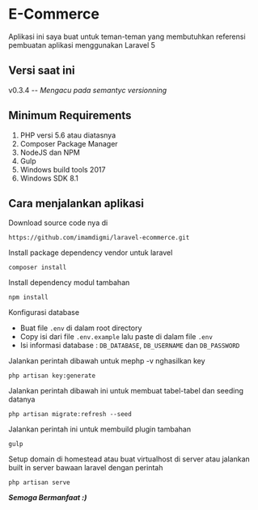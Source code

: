 # E-Commerce
Aplikasi ini saya buat untuk teman-teman yang membutuhkan referensi pembuatan aplikasi menggunakan Laravel 5

## Versi saat ini
v0.3.4 --
_Mengacu pada semantyc versionning_

## Minimum Requirements
1. PHP versi 5.6 atau diatasnya
2. Composer Package Manager
3. NodeJS dan NPM
4. Gulp
5. Windows build tools 2017
6. Windows SDK 8.1

## Cara menjalankan aplikasi
Download source code nya di
```
https://github.com/imamdigmi/laravel-ecommerce.git
```

Install package dependency vendor untuk laravel
```
composer install
```

Install dependency modul tambahan
```
npm install
```

Konfigurasi database
* Buat file `.env` di dalam root directory  
* Copy isi dari file `.env.example` lalu paste di dalam file `.env`
* Isi informasi database : `DB_DATABASE`, `DB_USERNAME` dan `DB_PASSWORD`

Jalankan perintah dibawah untuk mephp -v
nghasilkan key
```
php artisan key:generate
```

Jalankan perintah dibawah ini untuk membuat tabel-tabel dan seeding datanya
```
php artisan migrate:refresh --seed
```

Jalankan perintah ini untuk membuild plugin tambahan
```
gulp
```

Setup domain di homestead atau buat virtualhost di server atau jalankan built in server bawaan laravel dengan perintah
```
php artisan serve
```

**_Semoga Bermanfaat :)_**
